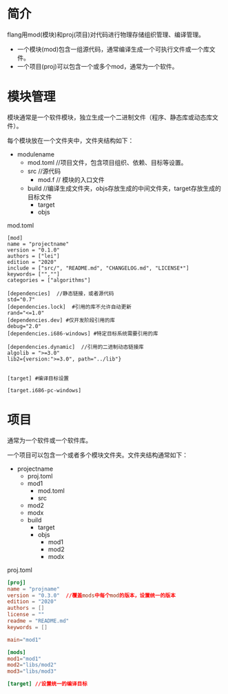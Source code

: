 # 简介

flang用mod(模块)和proj(项目)对代码进行物理存储组织管理、编译管理。

+ 一个模块(mod)包含一组源代码，通常编译生成一个可执行文件或一个库文件。
+ 一个项目(proj)可以包含一个或多个mod，通常为一个软件。

# 模块管理

模块通常是一个软件模块，独立生成一个二进制文件（程序、静态库或动态库文件）。

每个模块放在一个文件夹中，文件夹结构如下：

+ modulename
    + mod.toml  //项目文件，包含项目组织、依赖、目标等设置。
    + src  //源代码
        + mod.f // 模块的入口文件
    + build  //编译生成文件夹，objs存放生成的中间文件夹，target存放生成的目标文件
        + target
        + objs


mod.toml
~~~
[mod]
name = "projectname"
version = "0.1.0"
authors = ["lei"]
edition = "2020"
include = ["src/", "README.md", "CHANGELOG.md", "LICENSE*"]
keywords= ["",""]
categories = ["algorithms"]

[dependencies]  //静态链接，或者源代码
std="0.7"
[dependencies.lock]  #引用的库不允许自动更新
rand="<=1.0"
[dependencies.dev] #仅开发阶段引用的库
debug="2.0"
[dependencies.i686-windows] #特定目标系统需要引用的库

[dependencies.dynamic]  //引用的二进制动态链接库
algolib = ">=3.0"
lib2={version:">=3.0", path="../lib"}


[target] #编译目标设置

[target.i686-pc-windows]

~~~

# 项目

通常为一个软件或一个软件库。

一个项目可以包含一个或者多个模块文件夹。文件夹结构通常如下：

+ projectname
    + proj.toml
    + mod1
        + mod.toml
        + src
    + mod2
    + modx
    + build
        + target
        + objs
            - mod1
            - mod2
            - modx

proj.toml

~~~toml
[proj]
name = "projname"
version = "0.3.0"  //覆盖mods中每个mod的版本，设置统一的版本
edition = "2020"
authors = []
license = ""
readme = "README.md"
keywords = []

main="mod1"

[mods]
mod1="mod1"
mod2="libs/mod2"
mod3="libs/mod3"

[target] //设置统一的编译目标

~~~